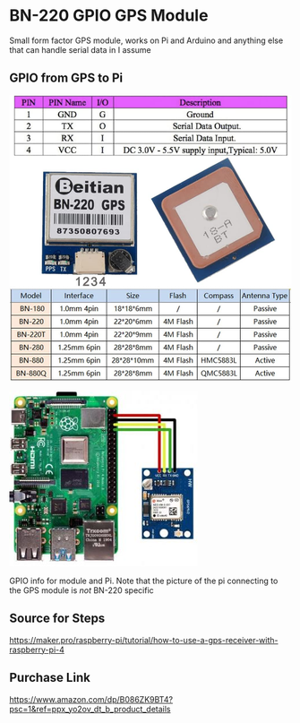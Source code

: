 # BN-220 GPIO GPS Module

Small form factor GPS module, works on Pi and Arduino and anything else that can handle serial data in I assume

## GPIO from GPS to Pi

![BN-220 Pinout](BN-220_pinout.jpg)

![GPS to Pi - Not BN-220 specific](rpi-gps_pinout.jpg)

GPIO info for module and Pi. Note that the picture of the pi connecting to the GPS module is *not* BN-220 specific


## Source for Steps

https://maker.pro/raspberry-pi/tutorial/how-to-use-a-gps-receiver-with-raspberry-pi-4


## Purchase Link

https://www.amazon.com/dp/B086ZK9BT4?psc=1&ref=ppx_yo2ov_dt_b_product_details